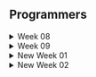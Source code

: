 ## Programmers

<details>
  <summary>Week 08</summary>
    <div>

> 8주차 (2024.07.08 - 2024.07.18)

1. 데이터 분석
    - 일자: 2024.07.18
    - 알고리즘: 기본
    - 고민: 5분
    - 코딩: 5분
    - 답안 설명
        1. label로 변수명을 설정해두고 인덱스를 찾아서 조건을 조회하는 방식으로 진행함
        2. 데이터 크기가 크지 않고 쉽게 생각이 가능해서 바로 풂

2. 이웃한 칸
    - 일자: 2024.07.18
    - 알고리즘: 기본
    - 고민: 3분
    - 코딩: 3분
    - 답안 설명
        1. dfs/bfs에서 좌표를 탐색하기 위해 나아가기 위한 첫번째 문제라 쉬웠음
        
3. 붕대 감기
    - 일자: 2024.07.18
    - 알고리즘: 구현
    - 고민: 19분
    - 코딩: 6분
    - 답안 설명
        1. t를 한 번씩 업데이트 하는 방법보다, attacks의 공격 시점을 queue로 생각해서 빼내고, 그 시점에 맞게 업데이트 하는 방식을 떠올림
        2. 이를 위해서는 회복 -> 공격 -> 시간 업데이트 순으로 구성해야 했음
        3. 단, 공격 시점에는 힐을 못하므로 1초를 빼도록 함

</details>


<details>
  <summary>Week 09</summary>
    <div>

> 9주차 (2024.07.22 - 2024.07.29)

1. 가장 많이 받은 선물
    - 일자: 2024.07.29
    - 알고리즘: 구현
    - 고민: 10분
    - 코딩: 25분
    - 답안 설명
        1. 딕셔너리를 써서 각 사람의 친구별 선물 횟수를 기록
        2. 딕셔너리를 써서 각 사람의 선물지수도 기록
        3. 이중 반복문으로 예측 결과 도출
        4. 인덱싱이 중요


</details>

<details>
  <summary> New Week 01</summary>
    <div>

> 1주차 (2024.09.05 - 2024.09.08)

1. 삼각 달팽이
    - 일자: 2024.09.05
    - 알고리즘: 구현/수학
    - 고민: 40분
    - 코딩: 15분
    - 답안 설명
        - 왼쪽 변을 지나갈 때는 계차수열로 해당 층(floor)값부터 아래로 갈수록 1씩 증가한 값을 차수로 더함
        - 아래 변을 지나갈 때는 등차수열로 증가 1씩 증가
        - 오른 변을 지나갈 때는 계차수열로 해당 층(floor)값부터 위로 갈수록 1씩 뺀 값 차수로 뺌
        - result = [0]에서 시작해서 이전의 값에 대해 해당되는 점화식을 계산하는 방식으로 해결
        - 이를 위해서는 n일 때 숫자 i가 해당하는 floor를 구하는 방법이 필요했는데, 반복문으로 딕셔너리에 저장
        - 달팽이 모양으로 변의 길이가 n에서 시작해서 0이 될 때까지 시행되므로 while문으로 n을 1씩 빼가며 반복문을 수행

2. 배달
    - 일자: 2024.09.06
    - 알고리즘: 다익스트라, 플로이드-워셜
    - 고민: 40분
    - 코딩: 30분
    - 답안 설명
        - 다익스트라 알고리즘은 heapq를 사용해, 최소힙을 꺼내서 최단 거리에 반영하는 방식
        - 이를 위해 heappush 할 때 (거리, 노드)로 저장해야 함 (첫번째 인덱스를 기준으로 해서)
        - 플로이드-워셜 방법은 삼중 반복문을 써서 중간 지점인 k가 있다고 하고 i-j와 i-k + k-j 중 작은 값을 저장하는 방식
        - 두 방식 모두 결과는 (N + 1) * (N + 1) 2차원 배열을 그려서 저장하며, 초기값으로는 inf를 설정

3. N-Queen
    - 일자: 2024.09.07
    - 알고리즘: 백트래킹, DFS
    - 고민: 30분
    - 코딩: 30분
    - 답안 설명
        - 완전탐색이 필요하나, 2차원 배열로 볼 경우 시간 초과 문제 발생
        - 백트래킹을 쓰면서도 1차원적으로 사용하는 영리함을 발휘해야 했음
        - 특히, 대각선 방향을 고려하기 위해서는 기울기를 생각해서 행과 행 사이의 거리와 열과 열 사이의 절댓값 거리를 고려하는 방식을 써야했는데, 이 방법은 죽어도 못 떠올렸을 것 같음
        - 이렇게 파고들다가 level == n이면 return 1 하고 cnt에 추가하는 방식
        - 또한, dfs 인자 중 하나로 리스트를 추가해서 다음 행의 퀸의 열 위치를 append함

</details>

<details>
  <summary> New Week 02</summary>
    <div>

> 2주차 (2024.09.09 - 2024.09.15)

1. 프렌즈4블록
    - 일자: 2024.09.09
    - 알고리즘: 구현
    - 고민: 40분
    - 코딩: 25분
    - 답안 설명
        - set으로 삭제 인덱스를 저장하되, 각 열별로 삭제해야 할 행 위치를 열 단위로 저장했다.
        - 빈 공간을 채우는 것은 string으로 바꾼 후 0인 공간을 replace하고, zfill을 쓰는 방식으로 해결했다.
        - 다만, transpose 과정이 필요했는데, 이를 좀 더 깔끔하게 하기 위해서 zip(*board)를 썼으면 좋았을 것 같다.

2. 파일명 정렬
    - 일자: 2024.09.10
    - 알고리즘: 문자열, 정렬
    - 고민: 10분
    - 코딩: 36분
    - 답안 설명
        - 문자열을 앞에서부터 pop하면서 HEAD 부분과 NUMBER 부분 구분, TAIL은 정렬에 쓰지 않아 저장 안 함
        - sorted의 key를 써서 HEAD, NORMAL 순서로 정렬
        - 정답을 보기 전에 일부 케이스에서 자꾸 안돼서 특수문자에서 실수했다고 생각하고 이 부분만 봤는데, 시간 낭비함..

3. 
    - 일자: 2024.09.
    - 알고리즘: 
    - 고민: 분
    - 코딩: 분
    - 답안 설명
        - 

</details>